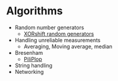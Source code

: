 # Algorithms

- Random number generators
  - [XORshift random generators](Random-generator)
- Handling unreliable measurements
  - Averaging, Moving average, median
- Bresenham
  - [PiliPlop](https://github.com/embeddingforth/Algorithms/tree/main/PiliPlop)
- String handling
- Networking
